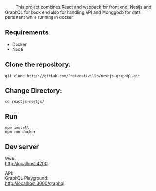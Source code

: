 &nbsp;&nbsp;&nbsp;&nbsp;&nbsp;&nbsp;&nbsp;&nbsp;&nbsp;This project combines React and webpack for front end, Nestjs and GraphQL for back end also for handling API and Monggodb for data persistent while running in docker

## Requirements

- Docker
- Node

## Clone the repository:

```
git clone https://github.com/fretzestavillo/nestjs-graphql.git
```

## Change Directory:

```
cd reactjs-nestjs/
```

## Run

```
npm install
npm run docker
```

## Dev server

Web:  
[http://localhost:4200](http://localhost:4200)

API:  
GraphQL Playground:  
[http://localhost:3000/graphql](http://localhost:3000/graphql)
